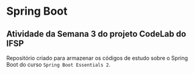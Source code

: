 # Spring Boot 

## Atividade da Semana 3 do projeto CodeLab do IFSP

Repositório criado para armazenar os códigos de estudo sobre o Spring Boot do curso `Spring Boot Essentials 2`. 
